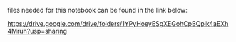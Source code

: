 files needed for this notebook can be found in the link below:

https://drive.google.com/drive/folders/1YPyHoeyESgXEGohCpBQpik4aEXh4Mruh?usp=sharing
